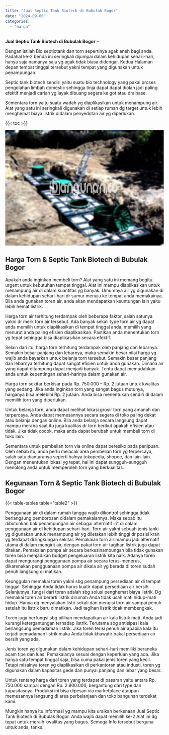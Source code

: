 ```yaml
---
title: "Jual Septic Tank Biotech di Bubulak Bogor"
date: "2024-09-06"
categories: 
  - "harga"
---
```


**Jual Septic Tank Biotech di Bubulak Bogor** –

Dengan istilah Bio septictank dan torn sepertinya agak aneh bagi anda. Padahal ke-2 benda ini seringkali dijumpai dalam kehidupan sehari-hari, hanya saja namanya saja yg agak tidak biasa didengar. Kedua Halaman depan tempat tinggal tersebut yakni tempat yang digunakan untuk penampungan.

Septic tank biotech sendiri yaitu suatu bio technology yang pakai proses pengolahan limbah domestic sehingga tinja dapat dapat diolah jadi paling efektif menjadi carian yg layak dibuang segera ke got atau drainase.

Sementara torn yaitu suatu wadah yg diaplikasikan untuk menampung air. Alat yang satu ini seringkali digunakan di setiap rumah dg target untuk lebih menghemat biaya listrik didalam penyedotan air yg diperlukan.

{{< toc >}}

![Jual Septic Tank Biotech di Bubulak Bogor](/images/jual-bio-septictank-42.png)

## Harga Torn & Septic Tank Biotech di Bubulak Bogor

Apakah anda inginkan membeli torn? Alat yang satu ini memang begitu urgent untuk kebutuhan tempat tinggal. Alat ini mampu diaplikasikan untuk menampung air di dalam kuantitas yg banyak. Umumnya air yg digunakan di dalam kehidupan sehari-hari dr sumur menuju ke tempat anda memakainya. Bila anda gunakan toren air, anda akan mendapatkan keuntungan lain yaitu lebih hemat listrik.

Harga torn air terhitung terdampak oleh beberapa faktor, salah satunya yakni dr merk torn air tersebut. Ada banyak sekali type torn air yg dapat anda memilih untuk diaplikasikan di tempat tinggal anda, memilih yang menurut anda paling efisien diaplikasikan. Pastikan anda menentukan torn yg tepat sehingga bisa diaplikasikan secara efektif.

Selain dari itu, harga torn terhitung terdampak oleh panjang dan lebarnya. Semakin besar panjang dan lebarnya, maka semakin besar nilai harga yg wajib anda bayarkan untuk belanja torn tersebut. Semakin besar panjang dan lebarnya terhitung dapat sangat efisien untuk anda gunakan. Dimana air yang dapat ditampung dapat menjadi banyak. Tentu dapat memudahkan anda untuk kepentingan sehari-harinya dalam gunakan air.

Harga torn sekitar berkisar pada Rp. 750.000 – Rp. 2 jutaan untuk kwalitas yang sedang. Jika anda inginkan torn yang sangat bagus mutunya, harganya bisa melebihi Rp. 2 jutaan. Anda bisa menentukan sendiri di dalam memilih torn yang diperlukan.

Untuk belanja torn, anda dapat melihat lokasi grosir torn yang amanah dan terpercaya. Anda dapat memesannya secara segera di toko paling dekat atau belanja dengan online. Bila anda belanja secara langsung dapat mampu meraba saat itu juga kualitas dr torn berikut apakah efisien atau tidak. Jika tidak cocok, maka anda dapat berubah untuk membeli torn di toko lain.

Sementara untuk pembelian torn via online dapat beresiko pada penipuan. Oleh sebab itu, anda perlu melacak area pembelian torn yg terpercaya, salah satu diantaranya seperti halnya tokopedia, shopee, dan lain-lain. Dengan menentukan lokasi yg tepat, hal ini dapat sungguh-sungguh menolong anda untuk memperoleh torn yang berkualitas.

## Kegunaan Torn & Septic Tank Biotech di Bubulak Bogor

{{< table-tables table="table2" >}}

Penggunaan air di dalam rumah tangga wajib dikontrol sehingga tidak berlangsung pemborosan didalam pemakaiannya. Maka sebab itu dibutuhkan bak penampungan air sebagai alternatif irit di dalam penggunaan air di kehidupan sehari-hari. Torn air yakni sebuah jenis tanki yg digunakan untuk menampung air yg diletakan lebih tinggi dr posisi kran yg terdapat di lingkungan sekitar. Pemakaian torn air mampu jadi alternatif utama di dalam mengirit air, dengan pakai torn air tagihan listrik juga dapat ditekan. Pemakaian pompa air secara berkesinambungan bila tidak gunakan toren bisa menjadikan budget pengeluaran listrik kita naik. Adanya toren dapat mengurangi penggunaan pompa air secara terus-menerus, dikarenakan pengguanaan pompa air dikala air yg berada di toren sudah penuh langsung di matikan.

Keunggulan memakai toren yakni sbg penampung persediaan air di tempat tinggal. Sehingga Anda tidak harus kuatir dapat persediaan air bersih. Selanjutnya, fungsi dari toren adalah sbg solusi penghemat biaya listrik. Dg memakai toren air berarti listrik dirumah Anda tidak usah mati hidup-mati hidup. Hanya dg menyalakan listri sekali dan mengisi torn air sampai penuh setelah itu listrik baru dimatikan. Jadi tagihan listrik tidak membengkak.

Toren juga berfungsi sbg pilihan mendapatkan air kala listrik mati. Anda jadi kurangi ketergantungan terhadap listrik. Terutama sbg antisipasi kala berlangsung pemadaman listrik. Jika toren terisi penuh air apabila kala itu terjadi pemadaman listrik maka Anda tidak khawatir bakal persediaan air bersih yang ada.

Jenis toren yg digunakan dalam kehidupan sehari-hari memiliki beraneka acam tipe dan luas. Pemakaianya sesuai dengan keperluan yang ada. Jika hanya satu tempat tinggal saja, bisa cuma pakai jenis toren yang kecil. Tetapi misalnya toren yg diaplikasikan di perkantoran atau industi, toren yg digunakan dalam kapasitas gede dan punyai panjang dan lebar yang besar.

Untuk rentang harga dari toren yang terdapat di pasaran yaitu antara Rp. 750.000 sampai dengan Rp. 2.800.000, bergantung dari type dan kapasitasnya. Produksi ini bisa dipesan via marketplace ataupun memesannya langsung di area perbelanjaan dan toko bangunan terdekat kami.

Mungkin hanya itu informasi yg mampu kita uraikan berkenaan Jual Septic Tank Biotech di Bubulak Bogor. Anda wajib dapat memilih ke-2 Alat ini dg tepat untuk meraih kwalitas yang bagus. Semoga Info tersebut berguna untuk anda, tanks.
